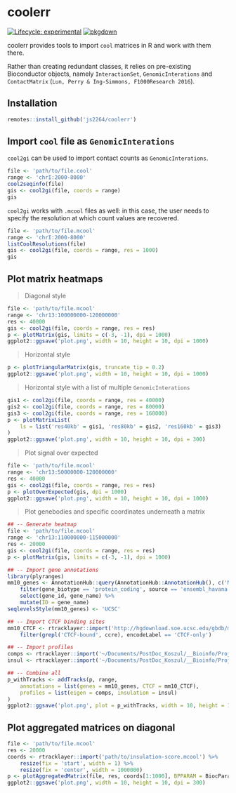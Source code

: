 # coolerr

<!-- badges: start -->
[![Lifecycle: experimental](https://img.shields.io/badge/lifecycle-experimental-orange.svg)](https://lifecycle.r-lib.org/articles/stages.html#experimental)
[![pkgdown](https://github.com/js2264/coolerr/workflows/pkgdown/badge.svg)](https://github.com/js2264/coolerr/actions)
<!-- badges: end -->

coolerr provides tools to import `cool` matrices in R and work with them there. 

Rather than creating redundant classes, it relies on pre-existing Bioconductor objects, namely `InteractionSet`, `GenomicInterations` and `ContactMatrix` (`Lun, Perry & Ing-Simmons, F1000Research 2016`).

## Installation

```r
remotes::install_github('js2264/coolerr')
```

## Import `cool` file as `GenomicInterations`

`cool2gi` can be used to import contact counts as `GenomicInterations`. 

```r
file <- 'path/to/file.cool'
range <- 'chrI:2000-8000'
cool2seqinfo(file)
gis <- cool2gi(file, coords = range)
gis
```

`cool2gi` works with `.mcool` files as well: in this case, the user needs to specify the resolution at which count values are recovered. 

```r
file <- 'path/to/file.mcool'
range <- 'chrI:2000-8000'
listCoolResolutions(file)
gis <- cool2gi(file, coords = range, res = 1000)
gis
```

## Plot matrix heatmaps

> Diagonal style

```r
file <- 'path/to/file.mcool'
range <- 'chr13:100000000-120000000'
res <- 40000
gis <- cool2gi(file, coords = range, res = res)
p <- plotMatrix(gis, limits = c(-3, -1), dpi = 1000)
ggplot2::ggsave('plot.png', width = 10, height = 10, dpi = 1000)
```

> Horizontal style

```r
p <- plotTriangularMatrix(gis, truncate_tip = 0.2)
ggplot2::ggsave('plot.png', width = 10, height = 10, dpi = 1000)
```

> Horizontal style with a list of multiple `GenomicInterations`

```r
gis1 <- cool2gi(file, coords = range, res = 40000)
gis2 <- cool2gi(file, coords = range, res = 80000)
gis3 <- cool2gi(file, coords = range, res = 160000)
p <- plotMatrixList(
    ls = list('res40kb' = gis1, 'res80kb' = gis2, 'res160kb' = gis3)
)
ggplot2::ggsave('plot.png', width = 10, height = 10, dpi = 300)
```

> Plot signal over expected 

```r
file <- 'path/to/file.mcool'
range <- 'chr13:50000000-120000000'
res <- 40000
gis <- cool2gi(file, coords = range, res = res)
p <- plotOverExpected(gis, dpi = 1000)
ggplot2::ggsave('plot.png', width = 10, height = 10, dpi = 1000)
```

> Plot genebodies and specific coordinates underneath a matrix

```r
## -- Generate heatmap
file <- 'path/to/file.mcool'
range <- 'chr13:110000000-115000000'
res <- 20000
gis <- cool2gi(file, coords = range, res = res)
p <- plotMatrix(gis, limits = c(-3, -1), dpi = 1000)

## -- Import gene annotations
library(plyranges)
mm10_genes <- AnnotationHub::query(AnnotationHub::AnnotationHub(), c('Mus_musculus.GRCm39.104.gtf'))[[1]] %>% 
    filter(gene_biotype == 'protein_coding', source == 'ensembl_havana', type == 'gene') %>% 
    select(gene_id, gene_name) %>% 
    mutate(ID = gene_name)
seqlevelsStyle(mm10_genes) <- 'UCSC'

## -- Import CTCF binding sites
mm10_CTCF <- rtracklayer::import('http://hgdownload.soe.ucsc.edu/gbdb/mm10/encode3/ccre/encodeCcreCombined.bb') %>% 
    filter(grepl('CTCF-bound', ccre), encodeLabel == 'CTCF-only') 

## -- Import profiles
comps <- rtracklayer::import('~/Documents/PostDoc_Koszul/__Bioinfo/Projects/20210602_MCCs_HiC-deuts/compartments/AT409.cis.bw', as = 'Rle')
insul <- rtracklayer::import('~/Documents/PostDoc_Koszul/__Bioinfo/Projects/20210602_MCCs_HiC-deuts/tads/AT409_insulation-scores.bw', as = 'Rle')

## -- Combine all
p_withTracks <- addTracks(p, range, 
    annotations = list(genes = mm10_genes, CTCF = mm10_CTCF), 
    profiles = list(eigen = comps, insulation = insul)
)
ggplot2::ggsave('plot.png', plot = p_withTracks, width = 10, height = 10, dpi = 1000)
```

## Plot aggregated matrices on diagonal

```r
file <- 'path/to/file.mcool'
res <- 20000
coords <- rtracklayer::import('path/to/insulation-score.mcool') %>% 
    resize(fix = 'start', width = 1) %>% 
    resize(fix = 'center', width = 1000000)
p <- plotAggregatedMatrix(file, res, coords[1:1000], BPPARAM = BiocParallel::MulticoreParam(workers = 7, tasks = 20, progressbar = TRUE))
ggplot2::ggsave('plot.png', width = 10, height = 10, dpi = 300)
```
